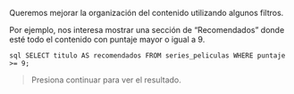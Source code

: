 Queremos mejorar la organización del contenido utilizando algunos filtros. 

Por ejemplo, nos interesa mostrar una sección de “Recomendados” donde esté todo el contenido con puntaje mayor o igual a 9. 

```sql SELECT titulo AS recomendados FROM series_peliculas WHERE puntaje >= 9; ```

> Presiona continuar para ver el resultado.

<div
  class='mu-sql-table'
  data-name='series_peliculas'
  data-columns='["titulo", "creador", "personajes", "temporadas", "puntaje"]'
  data-rows='[
    ["Stranger Things", "The Duffer Brothers", "Eleven, Mike, Will, Dustin, Lucas, Hopper, Joyce, Nancy, Jonathan, Steve", 2, 10], 
    ["Breaking Bad"   , "Vince Gilligan"     , "Walter White, Jesse Pinkman, Gus Fring, Saul Goodman, Mike Ehrmantraut, Hank Schrader, Tuco Salamanca, Skyler White", 5, 9.7], 
    ["IT", "Stephen King", "El payaso Pennywise, Beverly Marsh, Richie Tozier, Bill Denbrough, Eddie Kaspbrak, Stanley Uris, Ben Hanscom, Mike Hanlon, Georgie Denbrough", null, 8.9]
  ]'>
</div>
